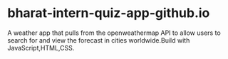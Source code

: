 # bharat-intern-quiz-app-github.io
A weather app that pulls from the openweathermap API to allow users to search for and view the forecast in cities worldwide.Build with JavaScript,HTML,CSS.
